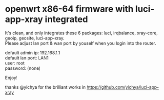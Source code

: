 # openwrt x86-64 firmware with luci-app-xray integrated  

It's clean, and only integrates these 6 packages: luci, irqbalance, xray-core, geoip, geosite, luci-app-xray.  
Please adjust lan port & wan port by youself when you login into the router.  

default admin ip: 192.168.1.1  
default lan port: LAN1  
user: root  
password: (none)  

Enjoy!

thanks @yichya for the brilliant works in https://github.com/yichya/luci-app-xray



